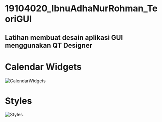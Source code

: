 # **19104020_IbnuAdhaNurRohman_TeoriGUI**
## Latihan membuat desain aplikasi GUI menggunakan QT Designer

# **Calendar Widgets**
![CalendarWidgets](https://user-images.githubusercontent.com/72426221/114382399-843ee680-9bb6-11eb-8f5c-0d5bdb4690e6.png)

# **Styles**
![Styles](https://user-images.githubusercontent.com/72426221/114382463-96208980-9bb6-11eb-84e6-23bafa82d743.png)
